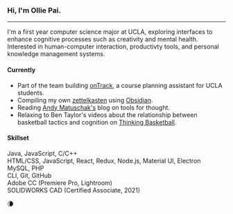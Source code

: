 <!-- ### Hi there 👋 -->

<!--
**olpai/olpai** is a ✨ _special_ ✨ repository because its `README.md` (this file) appears on your GitHub profile.

Here are some ideas to get you started:

- 🔭 I’m currently working on ...
- 🌱 I’m currently learning ...
- 👯 I’m looking to collaborate on ...
- 🤔 I’m looking for help with ...
- 💬 Ask me about ...
- 📫 How to reach me: ...
- 😄 Pronouns: ...
- ⚡ Fun fact: ...
-->

### Hi, I'm Ollie Pai.

---

I'm a first year computer science major at UCLA, exploring interfaces to enhance cognitive processes such as creativity and mental health. Interested in human-computer interaction, productivty tools, and personal knowledge management systems.

#### Currently

- Part of the team building [onTrack](https://ontrack-darwin.herokuapp.com/), a course planning assistant for UCLA students.
- Compiling my own [zettelkasten](https://en.wikipedia.org/wiki/Zettelkasten) using [Obsidian](https://obsidian.md/).
- Reading [Andy Matuschak's](https://andymatuschak.org/) blog on tools for thought.
- Relaxing to Ben Taylor's videos about the relationship between basketball tactics and cognition on [Thinking Basketball](https://www.youtube.com/channel/UC3HPbvB6f58X_7SMIp6OPYw).

#### Skillset

Java, JavaScript, C/C++<br>
HTML/CSS, JavaScript, React, Redux, Node.js, Material UI, Electron<br>
MySQL, PHP<br>
CLI, Git, GitHub<br>
Adobe CC (Premiere Pro, Lightroom)<br>
SOLIDWORKS CAD (Certified Associate, 2021)<br>

🌘
